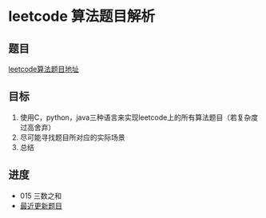 # leetcode 算法题目解析

## 题目

 [leetcode算法题目地址](https://leetcode-cn.com/problemset/algorithms/ "点击进入")

## 目标

 1. 使用C，python，java三种语言来实现leetcode上的所有算法题目（若复杂度过高舍弃）
 2. 尽可能寻找题目所对应的实际场景
 3. 总结

## 进度

- 015 三数之和
- [最近更新题目](https://github.com/ropleData/leetcode/blob/master/Algorithms/015%E4%B8%89%E6%95%B0%E4%B9%8B%E5%92%8C.txt    "点击进入")
